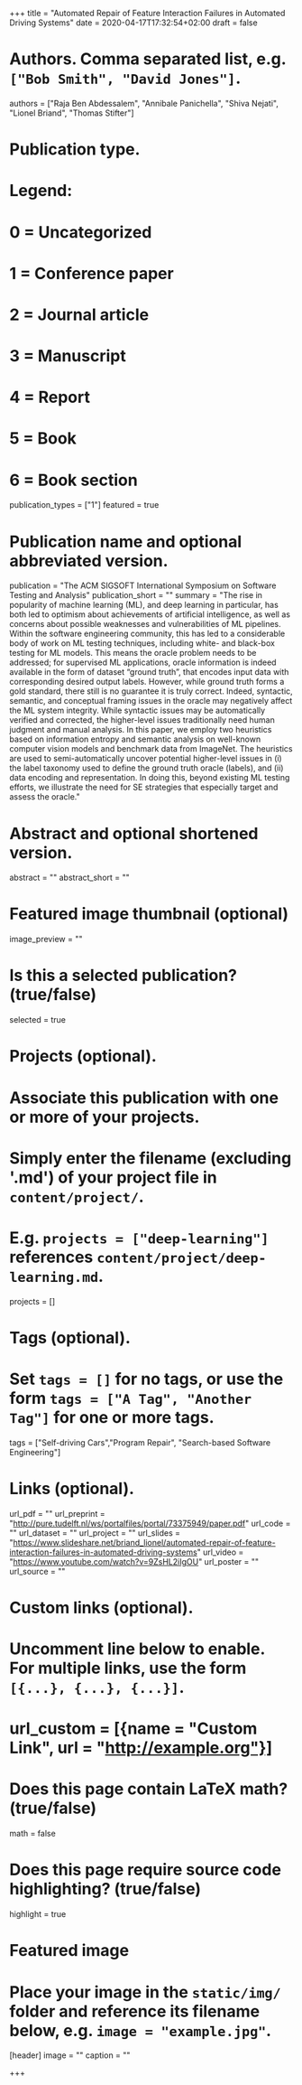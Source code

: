 +++
title = "Automated Repair of Feature Interaction Failures in Automated Driving Systems"
date = 2020-04-17T17:32:54+02:00
draft = false

# Authors. Comma separated list, e.g. `["Bob Smith", "David Jones"]`.
authors = ["Raja Ben Abdessalem", "Annibale Panichella", "Shiva Nejati", "Lionel Briand", "Thomas Stifter"]

# Publication type.
# Legend:
# 0 = Uncategorized
# 1 = Conference paper
# 2 = Journal article
# 3 = Manuscript
# 4 = Report
# 5 = Book
# 6 = Book section
publication_types = ["1"]
featured = true 
# Publication name and optional abbreviated version.
publication = "The ACM SIGSOFT International Symposium on Software Testing and Analysis"
publication_short = ""
summary = "The rise in popularity of machine learning (ML), and deep learning in particular, has both led to optimism about achievements of artificial intelligence, as well as concerns about possible weaknesses and vulnerabilities of ML pipelines. Within the software engineering community, this has led to a considerable body of work on ML testing techniques, including white- and black-box testing for ML models. This means the oracle problem needs to be addressed; for supervised ML applications, oracle information is indeed available in the form of dataset “ground truth”, that encodes input data with corresponding desired output labels. However, while ground truth forms a gold standard, there still is no guarantee it is truly correct. Indeed, syntactic, semantic, and conceptual framing issues in the oracle may negatively affect the ML system integrity. While syntactic issues may be automatically verified and corrected, the higher-level issues traditionally need human judgment and manual analysis. In this paper, we employ two heuristics based on information entropy and semantic analysis on well-known computer vision models and benchmark data from ImageNet. The heuristics are used to semi-automatically uncover potential higher-level issues in (i) the label taxonomy used to define the ground truth oracle (labels), and (ii) data encoding and representation. In doing this, beyond existing ML testing efforts, we illustrate the need for SE strategies that especially target and assess the oracle." 

# Abstract and optional shortened version.
abstract = ""
abstract_short = ""

# Featured image thumbnail (optional)
image_preview = ""

# Is this a selected publication? (true/false)
selected = true

# Projects (optional).
#   Associate this publication with one or more of your projects.
#   Simply enter the filename (excluding '.md') of your project file in `content/project/`.
#   E.g. `projects = ["deep-learning"]` references `content/project/deep-learning.md`.
projects = []

# Tags (optional).
#   Set `tags = []` for no tags, or use the form `tags = ["A Tag", "Another Tag"]` for one or more tags.
tags = ["Self-driving Cars","Program Repair", "Search-based Software Engineering"]

# Links (optional).
url_pdf = ""
url_preprint = "http://pure.tudelft.nl/ws/portalfiles/portal/73375949/paper.pdf"
url_code = ""
url_dataset = ""
url_project = ""
url_slides = "https://www.slideshare.net/briand_lionel/automated-repair-of-feature-interaction-failures-in-automated-driving-systems"
url_video = "https://www.youtube.com/watch?v=9ZsHL2iIgOU"
url_poster = ""
url_source = ""

# Custom links (optional).
#   Uncomment line below to enable. For multiple links, use the form `[{...}, {...}, {...}]`.
# url_custom = [{name = "Custom Link", url = "http://example.org"}]

# Does this page contain LaTeX math? (true/false)
math = false

# Does this page require source code highlighting? (true/false)
highlight = true

# Featured image
# Place your image in the `static/img/` folder and reference its filename below, e.g. `image = "example.jpg"`.
[header]
image = ""
caption = ""

+++